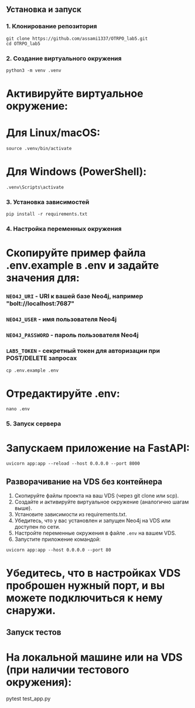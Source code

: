 ## Установка и запуск

### 1. Клонирование репозитория
```
git clone https://github.com/assami1337/OTRPO_lab5.git
cd OTRPO_lab5
```
### 2. Создание виртуального окружения
```
python3 -m venv .venv
```
# Активируйте виртуальное окружение:
# Для Linux/macOS:
```
source .venv/bin/activate
```
# Для Windows (PowerShell):
```
.venv\Scripts\activate
```
### 3. Установка зависимостей
```
pip install -r requirements.txt
```
### 4. Настройка переменных окружения
# Скопируйте пример файла .env.example в .env и задайте значения для:
### `NEO4J_URI` - URI к вашей базе Neo4j, например "bolt://localhost:7687"
### `NEO4J_USER` - имя пользователя Neo4j
### `NEO4J_PASSWORD` - пароль пользователя Neo4j
### `LAB5_TOKEN` - секретный токен для авторизации при POST/DELETE запросах
```
cp .env.example .env
```
# Отредактируйте .env:
```
nano .env
```
### 5. Запуск сервера
# Запускаем приложение на FastAPI:
```
uvicorn app:app --reload --host 0.0.0.0 --port 8000
```
## Разворачивание на VDS без контейнера

 1. Скопируйте файлы проекта на ваш VDS (через git clone или scp).
 2. Создайте и активируйте виртуальное окружение (аналогично шагам выше).
 3. Установите зависимости из requirements.txt.
 4. Убедитесь, что у вас установлен и запущен Neo4j на VDS или доступен по сети.
 5. Настройте переменные окружения в файле `.env` на вашем VDS.
 6. Запустите приложение командой:
```
uvicorn app:app --host 0.0.0.0 --port 80
```
# Убедитесь, что в настройках VDS проброшен нужный порт, и вы можете подключиться к нему снаружи.

## Запуск тестов
# На локальной машине или на VDS (при наличии тестового окружения):
pytest test_app.py
